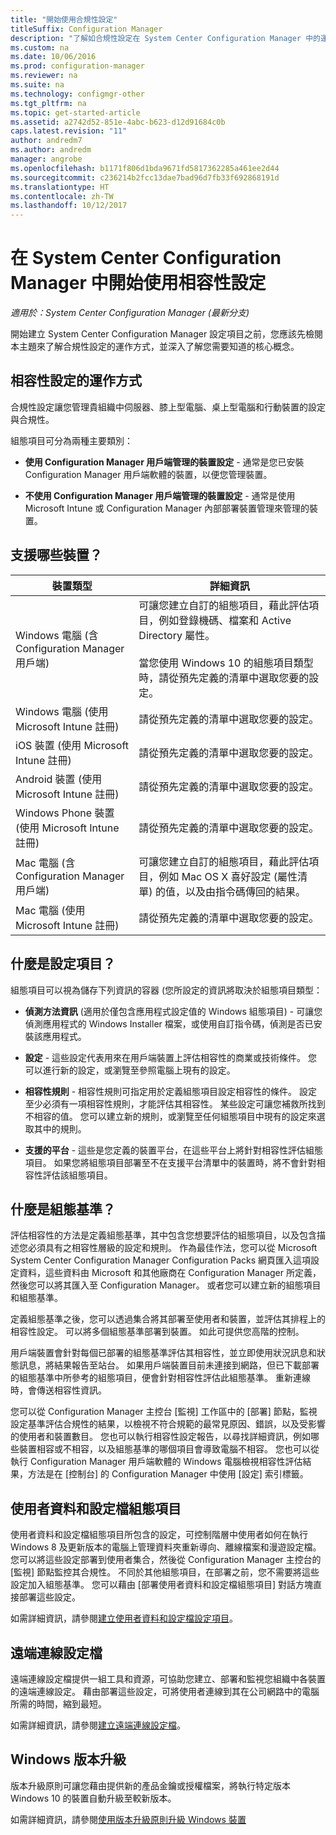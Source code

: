 ```yaml
---
title: "開始使用合規性設定"
titleSuffix: Configuration Manager
description: "了解如合規性設定在 System Center Configuration Manager 中的運作方式。 也深入了解您需要知道的核心概念。"
ms.custom: na
ms.date: 10/06/2016
ms.prod: configuration-manager
ms.reviewer: na
ms.suite: na
ms.technology: configmgr-other
ms.tgt_pltfrm: na
ms.topic: get-started-article
ms.assetid: a2742d52-851e-4abc-b623-d12d91684c0b
caps.latest.revision: "11"
author: andredm7
ms.author: andredm
manager: angrobe
ms.openlocfilehash: b1171f806d1bda9671fd5817362285a461ee2d44
ms.sourcegitcommit: c236214b2fcc13dae7bad96d7fb33f692868191d
ms.translationtype: HT
ms.contentlocale: zh-TW
ms.lasthandoff: 10/12/2017
---
```

# <a name="get-started-with-compliance-settings-in-system-center-configuration-manager"></a>在 System Center Configuration Manager 中開始使用相容性設定

*適用於：System Center Configuration Manager (最新分支)*

開始建立 System Center Configuration Manager 設定項目之前，您應該先檢閱本主題來了解合規性設定的運作方式，並深入了解您需要知道的核心概念。  

## <a name="how-compliance-settings-works"></a>相容性設定的運作方式  
 合規性設定讓您管理貴組織中伺服器、膝上型電腦、桌上型電腦和行動裝置的設定與合規性。  

 組態項目可分為兩種主要類別：  

-   **使用 Configuration Manager 用戶端管理的裝置設定** - 通常是您已安裝 Configuration Manager 用戶端軟體的裝置，以便您管理裝置。  

-   **不使用 Configuration Manager 用戶端管理的裝置設定** - 通常是使用 Microsoft Intune 或 Configuration Manager 內部部署裝置管理來管理的裝置。  

## <a name="what-devices-are-supported"></a>支援哪些裝置？  


|裝置類型|詳細資訊|  
|------------|----------------------|  
|Windows 電腦 (含 Configuration Manager 用戶端)|可讓您建立自訂的組態項目，藉此評估項目，例如登錄機碼、檔案和 Active Directory 屬性。<br /><br /> 當您使用 Windows 10 的組態項目類型時，請從預先定義的清單中選取您要的設定。|  
|Windows 電腦 (使用 Microsoft Intune 註冊)|請從預先定義的清單中選取您要的設定。|  
|iOS 裝置 (使用 Microsoft Intune 註冊)|請從預先定義的清單中選取您要的設定。|  
|Android 裝置 (使用 Microsoft Intune 註冊)|請從預先定義的清單中選取您要的設定。|  
|Windows Phone 裝置 (使用 Microsoft Intune 註冊)|請從預先定義的清單中選取您要的設定。|  
|Mac 電腦 (含 Configuration Manager 用戶端)|可讓您建立自訂的組態項目，藉此評估項目，例如 Mac OS X 喜好設定 (屬性清單) 的值，以及由指令碼傳回的結果。|  
|Mac 電腦 (使用 Microsoft Intune 註冊)|請從預先定義的清單中選取您要的設定。|  

## <a name="what-is-a-configuration-item"></a>什麼是設定項目？  
 組態項目可以視為儲存下列資訊的容器 (您所設定的資訊將取決於組態項目類型：  

-   **偵測方法資訊** (適用於僅包含應用程式設定值的 Windows 組態項目) - 可讓您偵測應用程式的 Windows Installer 檔案，或使用自訂指令碼，偵測是否已安裝該應用程式。  

-   **設定** - 這些設定代表用來在用戶端裝置上評估相容性的商業或技術條件。 您可以進行新的設定，或瀏覽至參照電腦上現有的設定。  

-   **相容性規則** - 相容性規則可指定用於定義組態項目設定相容性的條件。 設定至少必須有一項相容性規則，才能評估其相容性。 某些設定可讓您補救所找到不相容的值。 您可以建立新的規則，或瀏覽至任何組態項目中現有的設定來選取其中的規則。  

-   **支援的平台** - 這些是您定義的裝置平台，在這些平台上將針對相容性評估組態項目。 如果您將組態項目部署至不在支援平台清單中的裝置時，將不會針對相容性評估該組態項目。  

## <a name="what-is-a-configuration-baseline"></a>什麼是組態基準？  
 評估相容性的方法是定義組態基準，其中包含您想要評估的組態項目，以及包含描述您必須具有之相容性層級的設定和規則。 作為最佳作法，您可以從 Microsoft System Center Configuration Manager Configuration Packs 網頁匯入這項設定資料，這些資料由 Microsoft 和其他廠商在 Configuration Manager 所定義，然後您可以將其匯入至 Configuration Manager。 或者您可以建立新的組態項目和組態基準。  

 定義組態基準之後，您可以透過集合將其部署至使用者和裝置，並評估其排程上的相容性設定。 可以將多個組態基準部署到裝置。 如此可提供您高階的控制。  

 用戶端裝置會針對每個已部署的組態基準評估其相容性，並立即使用狀況訊息和狀態訊息，將結果報告至站台。 如果用戶端裝置目前未連接到網路，但已下載部署的組態基準中所參考的組態項目，便會針對相容性評估此組態基準。 重新連線時，會傳送相容性資訊。  

 您可以從 Configuration Manager 主控台 [監視] 工作區中的 [部署] 節點，監視設定基準評估合規性的結果，以檢視不符合規範的最常見原因、錯誤，以及受影響的使用者和裝置數目。 您也可以執行相容性設定報告，以尋找詳細資訊，例如哪些裝置相容或不相容，以及組態基準的哪個項目會導致電腦不相容。 您也可以從執行 Configuration Manager 用戶端軟體的 Windows 電腦檢視相容性評估結果，方法是在 [控制台] 的 Configuration Manager 中使用 [設定] 索引標籤。  

## <a name="user-data-and-profiles-configuration-items"></a>使用者資料和設定檔組態項目  
 使用者資料和設定檔組態項目所包含的設定，可控制階層中使用者如何在執行 Windows 8 及更新版本的電腦上管理資料夾重新導向、離線檔案和漫遊設定檔。 您可以將這些設定部署到使用者集合，然後從 Configuration Manager 主控台的 [監視] 節點監控其合規性。 不同於其他組態項目，在部署之前，您不需要將這些設定加入組態基準。 您可以藉由 [部署使用者資料和設定檔組態項目]  對話方塊直接部署這些設定。  

 如需詳細資訊，請參閱[建立使用者資料和設定檔設定項目](/sccm/compliance/deploy-use/create-user-data-and-profiles-configuration-items)。  

## <a name="remote-connection-profiles"></a>遠端連線設定檔  
 遠端連線設定檔提供一組工具和資源，可協助您建立、部署和監視您組織中各裝置的遠端連線設定。 藉由部署這些設定，可將使用者連線到其在公司網路中的電腦所需的時間，縮到最短。  

如需詳細資訊，請參閱[建立遠端連線設定檔](/sccm/compliance/deploy-use/create-remote-connection-profiles)。  

## <a name="windows-edition-upgrade"></a>Windows 版本升級
版本升級原則可讓您藉由提供新的產品金鑰或授權檔案，將執行特定版本 Windows 10 的裝置自動升級至較新版本。

如需詳細資訊，請參閱[使用版本升級原則升級 Windows 裝置](/sccm/compliance/deploy-use/upgrade-windows-version)
